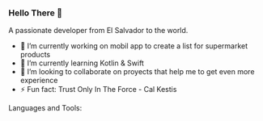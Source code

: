 ### Hello There 👋

A passionate developer from El Salvador to the world.

- 🔭 I’m currently working on mobil app to create a list for supermarket products
- 🌱 I’m currently learning Kotlin & Swift
- 👯 I’m looking to collaborate on proyects that help me to get even more experience
- ⚡ Fun fact: Trust Only In The Force - Cal Kestis

Languages and Tools:




